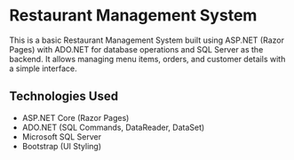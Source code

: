 # Restaurant Management System

This is a basic Restaurant Management System built using ASP.NET (Razor Pages) with ADO.NET for database operations and SQL Server as the backend. It allows managing menu items, orders, and customer details with a simple interface.

## Technologies Used
- ASP.NET Core (Razor Pages)
- ADO.NET (SQL Commands, DataReader, DataSet)
- Microsoft SQL Server
- Bootstrap (UI Styling)
